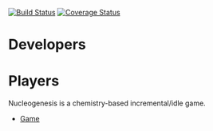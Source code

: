 [![Build Status](https://travis-ci.org/angarg12/incremental_table_elements.svg?branch=master)](https://travis-ci.org/angarg12/incremental_table_elements)
[![Coverage Status](https://coveralls.io/repos/github/angarg12/incremental_table_elements/badge.svg?branch=master)](https://coveralls.io/github/angarg12/incremental_table_elements?branch=master)

# Developers

# Players
Nucleogenesis is a chemistry-based incremental/idle game.

* [Game](https://angarg12.github.io/IncrementalTableElements/)
